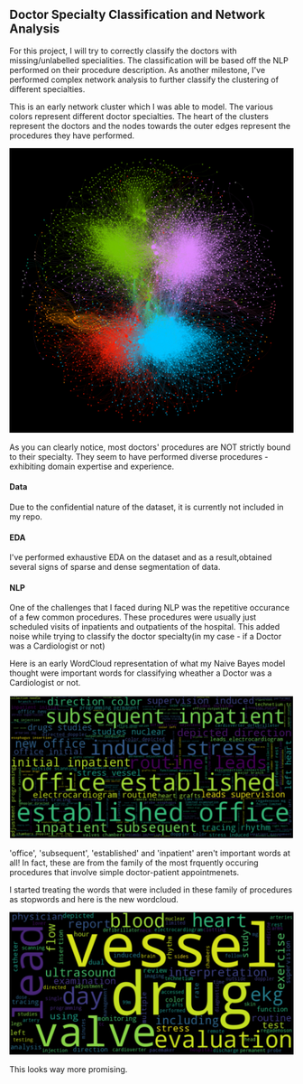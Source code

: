 ## Doctor Specialty Classification and Network Analysis

For this project, I will try to correctly classify the doctors with missing/unlabelled specialities. The classification will be based off the NLP performed on their procedure description. As another milestone, I've performed complex network analysis to further classify the clustering of different specialties.

This is an early network cluster which I was able to model. The various colors represent different doctor specialties. The heart of the clusters represent the doctors and the nodes towards the outer edges represent the procedures they have performed.

![network](images/5_spec.png)

As you can clearly notice, most doctors' procedures are NOT strictly bound to their specialty. They seem to have performed diverse procedures - exhibiting domain expertise and experience.

#### Data

Due to the confidential nature of the dataset, it is currently not included in my repo.

#### EDA

I've performed exhaustive EDA on the dataset and as a result,obtained several signs of sparse and dense segmentation of data.

#### NLP

One of the challenges that I faced during NLP was the repetitive occurance of a few common procedures. These procedures were usually just scheduled visits of inpatients and outpatients of the hospital. This added noise while trying to classify the doctor specialty(in my case - if a Doctor was a Cardiologist or not)

Here is an early WordCloud representation of what my Naive Bayes model thought were important words for classifying wheather a Doctor was a Cardiologist or not.

![wordcloud](images/card_wordcloud.png)

'office', 'subsequent', 'established' and 'inpatient' aren't important words at all! In fact, these are from the family of the most frquently occuring procedures that involve simple doctor-patient appointmenets.

I started treating the words that were included in these family of procedures as stopwords and here is the new wordcloud.

![wordcloud](images/not_typically_card_wordcloud.png)

This looks way more promising.

